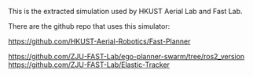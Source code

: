 This is the extracted simulation used by HKUST Aerial Lab and Fast Lab.

There are the github repo that uses this simulator:


https://github.com/HKUST-Aerial-Robotics/Fast-Planner


https://github.com/ZJU-FAST-Lab/ego-planner-swarm/tree/ros2_version
https://github.com/ZJU-FAST-Lab/Elastic-Tracker
